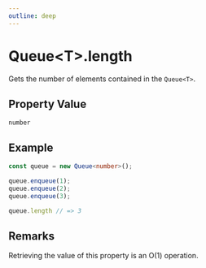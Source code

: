 ```yaml
---
outline: deep
---
```


# ****Queue&lt;T&gt;.length****

Gets the number of elements contained in the `Queue<T>`.

## **Property Value**

`number`

## **Example**

```typescript
const queue = new Queue<number>();

queue.enqueue(1);
queue.enqueue(2);
queue.enqueue(3);

queue.length // => 3
```

## **Remarks**

Retrieving the value of this property is an O(1) operation.

